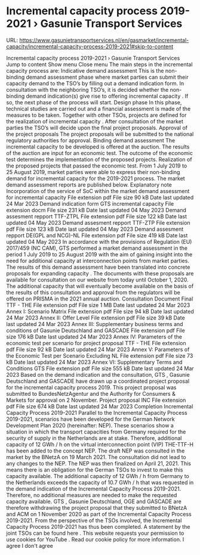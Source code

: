 # Incremental capacity process 2019-2021 › Gasunie Transport Services

URL: https://www.gasunietransportservices.nl/en/gasmarket/incremental-capacity/incremental-capacity-process-2019-2021#skip-to-content

Incremental capacity process 2019-2021 › Gasunie Transport Services
Jump to content
Show menu
Close menu
The main steps in the incremental
capacity
process are:
Indicative demand assessment This is the non-binding demand assessment phase where market parties can      submit their
capacity
demand to the TSO’s by filling out a demand      indication form. In consultation with the neighboring TSO’s, it is decided      whether the non-binding demand indication(s) give rise to offering      incremental
capacity
. If so, the next phase of the process will start.
Design phase In this phase, technical studies are carried out and a financial      assessment is made of the measures to be taken. Together with other TSOs,      projects are defined for the realization of incremental
capacity
. After      consultation of the market parties the TSO’s will decide upon the final      project proposals.
Approval of the project      proposals The project proposals will be submitted to the national regulatory      authorities for approval.
Binding demand assessment The incremental
capacity
to be developed is offered at the auction. The      results of the auction are input for an economic test. The outcome of the      economic test determines the implementation of the proposed projects.
Realization of the proposed      projects that passed the economic test.
From 1 July 2019 to 25 August 2019, market parties were able to express their non-binding demand for incremental
capacity
for the 2019-2021 process. The market demand assessment reports are published below.
Explanatory note Incorporation of the service of SoC within the market demand assessment for incremental capacity
File extension
pdf
File size
90 kB
Date last updated
24 Mar 2023
Demand indication form GTS incremental capacity
File extension
docm
File size
231 kB
Date last updated
04 May 2023
Demand assesment repport TTF-ZTPL
File extension
pdf
File size
122 kB
Date last updated
04 May 2023
Demand assesment repport TTF-ZTP
File extension
pdf
File size
123 kB
Date last updated
04 May 2023
Demand assesment repport DE(GPL and NCG)-NL
File extension
pdf
File size
419 kB
Date last updated
04 May 2023
In accordance with the provisions of Regulation (EU) 2017/459 (NC CAM),
GTS
performed a market demand assessment in the period 1 July 2019 to 25 August 2019 with the aim of gaining insight into the need for additional
capacity
at interconnection points from market parties. The results of this demand assessment have been translated into concrete proposals for expanding
capacity
. The documents with these proposals are available for consultation on our website from today until October 1, 2020. The additional
capacity
that will eventually become available on the basis of the results of this consultation and approval from the regulators will be offered on PRISMA in the 2021 annual auction.
Consultation Document Final TTF - THE
File extension
pdf
File size
1 MB
Date last updated
24 Mar 2023
Annex I: Scenario Matrix
File extension
pdf
File size
94 kB
Date last updated
24 Mar 2023
Annex II: Offer Level
File extension
pdf
File size
39 kB
Date last updated
24 Mar 2023
Annex III: Supplementary business terms and conditions of Gasunie Deutschland and GASCADE
File extension
pdf
File size
176 kB
Date last updated
24 Mar 2023
Annex IV: Parameters of the economic test per scenario for project proposal TTF - THE
File extension
pdf
File size
92 kB
Date last updated
24 Mar 2023
Annex V: Parameters of the Economic Test per Scenario Excluding NL
File extension
pdf
File size
73 kB
Date last updated
24 Mar 2023
Annex VI: Supplementary Terms and Conditions GTS
File extension
pdf
File size
555 kB
Date last updated
24 Mar 2023
Based on the demand indication and the consultation,
GTS
, Gasunie Deutschland and GASCADE have drawn up a coordinated project proposal for the incremental
capacity
process 2019. This project proposal was submitted to BundesNetzAgentur and the Authority for Consumers & Markets for approval on 2 November.
Project proposal  INC
File extension
pdf
File size
674 kB
Date last updated
24 Mar 2023
Completion Incremental
Capacity
Process 2019-2021
Parallel to the Incremental
Capacity
Process 2019-2021, scenarios have been developed for the German Network Development Plan 2020 (hereinafter: NEP). These scenarios show a situation in which the transport capacities from Germany required for the security of
supply
in the Netherlands are at stake. Therefore, additional
capacity
of 12 GWh / h on the virtual
interconnection point
(VIP) THE-TTF-H has been added to the concept NEP. The draft NEP was consulted in the market by the BNetzA on 19 March 2021. The consultation did not lead to any changes to the NEP. The NEP was then finalized on April 21, 2021. This means there is an obligation for the German TSOs to invest to make this
capacity
available. The additional
capacity
of 12 GWh / h from Germany to the Netherlands exceeds the
capacity
of 10.7 GWh / h that was requested in the demand indication of the Incremental
Capacity
Process 2019-2021. Therefore, no additional measures are needed to make the requested
capacity
available.
GTS
, Gasunie Deutschland, OGE and GASCADE are therefore withdrawing the project proposal that they submitted to BNetzA and ACM on 1 November 2020 as part of the Incremental
Capacity
Process 2019-2021.
From the perspective of the TSOs involved, the Incremental
Capacity
Process 2019-2021 has thus been completed.
A statement by the joint TSOs can be found
here
.
This website requests your permission to use cookies for
YouTube
. Read our
cookie policy
for more information.
I agree
I don't agree